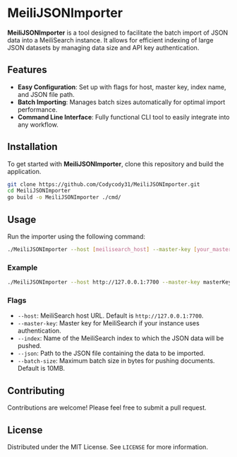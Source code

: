 # MeiliJSONImporter

**MeiliJSONImporter** is a tool designed to facilitate the batch import of JSON data into a MeiliSearch instance. It allows for efficient indexing of large JSON datasets by managing data size and API key authentication.

## Features

- **Easy Configuration**: Set up with flags for host, master key, index name, and JSON file path.
- **Batch Importing**: Manages batch sizes automatically for optimal import performance.
- **Command Line Interface**: Fully functional CLI tool to easily integrate into any workflow.

## Installation

To get started with **MeiliJSONImporter**, clone this repository and build the application.

```bash
git clone https://github.com/Codycody31/MeiliJSONImporter.git
cd MeiliJSONImporter
go build -o MeiliJSONImporter ./cmd/
```

## Usage

Run the importer using the following command:

```bash
./MeiliJSONImporter --host [meilisearch_host] --master-key [your_master_key] --index [index_name] --json [path_to_json_file] --batch-size [batch_size_in_bytes]
```

### Example

```bash
./MeiliJSONImporter --host http://127.0.0.1:7700 --master-key masterKey --index movies --json ./data/movies.json --batch-size 10485760
```

### Flags

- `--host`: MeiliSearch host URL. Default is `http://127.0.0.1:7700`.
- `--master-key`: Master key for MeiliSearch if your instance uses authentication.
- `--index`: Name of the MeiliSearch index to which the JSON data will be pushed.
- `--json`: Path to the JSON file containing the data to be imported.
- `--batch-size`: Maximum batch size in bytes for pushing documents. Default is 10MB.

## Contributing

Contributions are welcome! Please feel free to submit a pull request.

## License

Distributed under the MIT License. See `LICENSE` for more information.